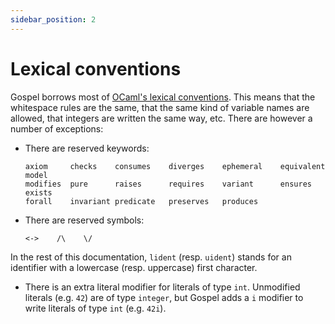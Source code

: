 ```yaml
---
sidebar_position: 2
---
```


# Lexical conventions

Gospel borrows most of [OCaml's lexical
conventions](https://caml.inria.fr/pub/docs/manual-ocaml/lex.html).
This means that the whitespace rules are the same, that the same kind
of variable names are allowed, that integers are written the same way,
etc. There are however a number of exceptions:

- There are reserved keywords:
  ```
  axiom     checks    consumes    diverges    ephemeral    equivalent    model
  modifies  pure      raises      requires    variant      ensures       exists
  forall    invariant predicate   preserves   produces
  ```

- There are reserved symbols:
  ```
  <->    /\    \/
  ```

In the rest of this documentation, `lident` (resp. `uident`) stands for an
identifier with a lowercase (resp. uppercase) first character.

- There is an extra literal modifier for literals of type `int`. Unmodified 
  literals (e.g. `42`) are of type `integer`, but Gospel adds a `i` modifier to
  write literals of type `int` (e.g. `42i`).

